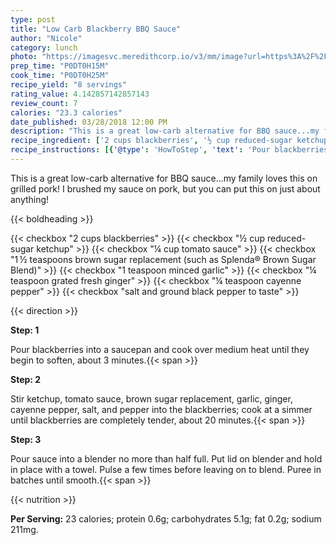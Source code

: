 ```yaml
---
type: post
title: "Low Carb Blackberry BBQ Sauce"
author: "Nicole"
category: lunch
photo: "https://imagesvc.meredithcorp.io/v3/mm/image?url=https%3A%2F%2Fimages.media-allrecipes.com%2Fuserphotos%2F2367353.jpg"
prep_time: "P0DT0H15M"
cook_time: "P0DT0H25M"
recipe_yield: "8 servings"
rating_value: 4.142857142857143
review_count: 7
calories: "23.3 calories"
date_published: 03/28/2018 12:00 PM
description: "This is a great low-carb alternative for BBQ sauce...my family loves this on grilled pork! I brushed my sauce on pork, but you can put this on just about anything!"
recipe_ingredient: ['2 cups blackberries', '½ cup reduced-sugar ketchup', '¼ cup tomato sauce', '1\u2009½ teaspoons brown sugar replacement (such as Splenda® Brown Sugar Blend)', '1 teaspoon minced garlic', '¼ teaspoon grated fresh ginger ', '¼ teaspoon cayenne pepper', 'salt and ground black pepper to taste']
recipe_instructions: [{'@type': 'HowToStep', 'text': 'Pour blackberries into a saucepan and cook over medium heat until they begin to soften, about 3 minutes.\n'}, {'@type': 'HowToStep', 'text': 'Stir ketchup, tomato sauce, brown sugar replacement, garlic, ginger, cayenne pepper, salt, and pepper into the blackberries; cook at a simmer until blackberries are completely tender, about 20 minutes.\n'}, {'@type': 'HowToStep', 'text': 'Pour sauce into a blender no more than half full. Put lid on blender and hold in place with a towel. Pulse a few times before leaving on to blend. Puree in batches until smooth.\n'}]
---
```


This is a great low-carb alternative for BBQ sauce...my family loves this on grilled pork! I brushed my sauce on pork, but you can put this on just about anything! 

{{< boldheading >}}

{{< checkbox "2 cups blackberries" >}}
{{< checkbox "½ cup reduced-sugar ketchup" >}}
{{< checkbox "¼ cup tomato sauce" >}}
{{< checkbox "1 ½ teaspoons brown sugar replacement (such as Splenda® Brown Sugar Blend)" >}}
{{< checkbox "1 teaspoon minced garlic" >}}
{{< checkbox "¼ teaspoon grated fresh ginger" >}}
{{< checkbox "¼ teaspoon cayenne pepper" >}}
{{< checkbox "salt and ground black pepper to taste" >}}


{{< direction >}}

**Step: 1**

Pour blackberries into a saucepan and cook over medium heat until they begin to soften, about 3 minutes.{{< span >}}

**Step: 2**

Stir ketchup, tomato sauce, brown sugar replacement, garlic, ginger, cayenne pepper, salt, and pepper into the blackberries; cook at a simmer until blackberries are completely tender, about 20 minutes.{{< span >}}

**Step: 3**

Pour sauce into a blender no more than half full. Put lid on blender and hold in place with a towel. Pulse a few times before leaving on to blend. Puree in batches until smooth.{{< span >}}

{{< nutrition >}}

**Per Serving:** 23 calories; protein 0.6g; carbohydrates 5.1g; fat 0.2g; sodium 211mg.
